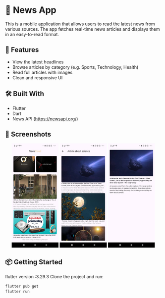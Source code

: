 # 📰 News App

This is a mobile application that allows users to read the latest news from various sources. The app fetches real-time news articles and displays them in an easy-to-read format.

## 🚀 Features

- View the latest headlines
- Browse articles by category (e.g. Sports, Technology, Health)
- Read full articles with images
- Clean and responsive UI

## 🛠️ Built With

- Flutter
- Dart
- News API (https://newsapi.org/)

## 📱 Screenshots

<p align="center">
  <img src="https://github.com/Moawiah999/News-application/blob/main/Screenshots/screen_1.jpeg?raw=true" alt="Screen 1" width="30%" />
  <img src="https://github.com/Moawiah999/News-application/blob/main/Screenshots/screen_2.jpeg?raw=true" alt="Screen 2" width="30%" />
  <img src="https://github.com/Moawiah999/News-application/blob/main/Screenshots/screen_3.jpeg?raw=true" alt="Screen 3" width="30%" />
</p>

## 📦 Getting Started
flutter version :3.29.3
Clone the project and run:

```bash
flutter pub get
flutter run
